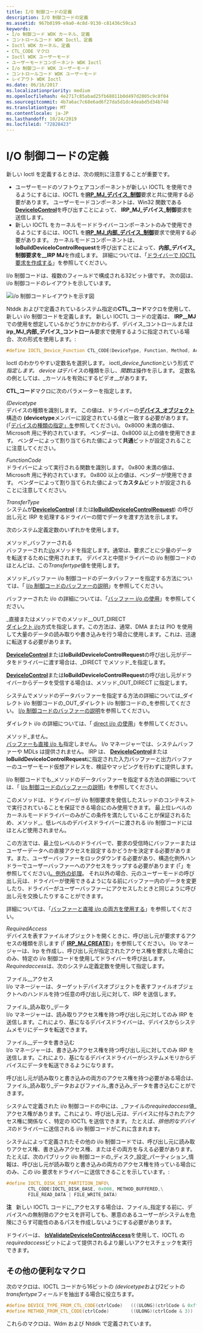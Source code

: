 ```yaml
---
title: I/O 制御コードの定義
description: I/O 制御コードの定義
ms.assetid: 967b0199-e9a0-4c8d-9130-c81436c59ca3
keywords:
- I/o 制御コード WDK カーネル、定義
- コントロールコード WDK Ioctl、定義
- Ioctl WDK カーネル、定義
- CTL_CODE マクロ
- Ioctl WDK ユーザーモード
- ユーザーモードコンポーネント WDK Ioctl
- I/o 制御コード WDK ユーザーモード
- コントロールコード WDK ユーザーモード
- レイアウト WDK Ioctl
ms.date: 06/16/2017
ms.localizationpriority: medium
ms.openlocfilehash: 4e2717c85abad25fb68011b0d497d2005c9c8f04
ms.sourcegitcommit: 4b7a6ac7c68e6ad6f27da5d1dc4deabd5d34b748
ms.translationtype: MT
ms.contentlocale: ja-JP
ms.lasthandoff: 10/24/2019
ms.locfileid: "72828423"
---
```

# <a name="defining-io-control-codes"></a>I/O 制御コードの定義





新しい Ioctl を定義するときは、次の規則に注意することが重要です。

-   ユーザーモードのソフトウェアコンポーネントが新しい IOCTL を使用できるようにするには、IOCTL を[**IRP\_MJ\_デバイス\_制御**](https://docs.microsoft.com/windows-hardware/drivers/kernel/irp-mj-device-control)要求と共に使用する必要があります。 ユーザーモードコンポーネントは、Win32 関数である[**DeviceIoControl**](https://docs.microsoft.com/windows/desktop/api/ioapiset/nf-ioapiset-deviceiocontrol)を呼び出すことによって、 **IRP\_MJ\_デバイス\_制御**要求を送信します。
-   新しい IOCTL をカーネルモードドライバーコンポーネントのみで使用できるようにするには、IOCTL を[**IRP\_MJ\_内部\_デバイス\_制御**](https://docs.microsoft.com/windows-hardware/drivers/kernel/irp-mj-internal-device-control)要求で使用する必要があります。 カーネルモードコンポーネントは、 **IoBuildDeviceIoControlRequest**を呼び出すことによって、**内部\_デバイス\_制御要求を\_\_IRP MJ**を作成します。 詳細については、「[ドライバーで IOCTL 要求を作成する](creating-ioctl-requests-in-drivers.md)」を参照してください。

I/o 制御コードは、複数のフィールドで構成される32ビット値です。 次の図は、i/o 制御コードのレイアウトを示しています。

![i/o 制御コードレイアウトを示す図](images/ioctl-1.png)

Ntddk およびで定義されているシステム指定の**CTL\_コード**マクロを使用して、新しい i/o 制御コードを定義します。 新しい IOCTL コードの定義は、 **IRP\_\_MJ**での使用を想定しているかどうかにかかわらず、デバイス\_コントロールまたは**irp\_MJ\_内部\_デバイス\_コントロール**要求で使用するように指定されている場合、次の形式を使用します。:

```cpp
#define IOCTL_Device_Function CTL_CODE(DeviceType, Function, Method, Access)
```

Ioctl のわかりやすい定数名を選択します。 ioctl\_*device*\_*function*という形式*で指定します。 device は*デバイスの種類を示し、*関数*は操作を示します。 定数名の例としては、\_カーソルを有効にするビデオ\_\_があります。

**CTL\_コード**マクロに次のパラメーターを指定します。

<a href="" id="devicetype"></a> *(Devicetype*  
デバイスの種類を識別します。 この値は、ドライバーの[**デバイス\_オブジェクト**](https://docs.microsoft.com/windows-hardware/drivers/ddi/wdm/ns-wdm-_device_object)構造の **(devicetype**メンバーに設定されている値と一致する必要があります。 (「[デバイスの種類の指定」を](specifying-device-types.md)参照してください)。 0x8000 未満の値は、Microsoft 用に予約されています。 ベンダーは、0x8000 以上の値を使用できます。 ベンダーによって割り当てられた値によって**共通**ビットが設定されることに注意してください。

<a href="" id="functioncode"></a>*FunctionCode*  
ドライバーによって実行される関数を識別します。 0x800 未満の値は、Microsoft 用に予約されています。 0x800 以上の値は、ベンダーが使用できます。 ベンダーによって割り当てられた値によって**カスタム**ビットが設定されることに注意してください。

<a href="" id="transfertype"></a>*TransferType*  
システムが[**DeviceIoControl**](https://docs.microsoft.com/windows/desktop/api/ioapiset/nf-ioapiset-deviceiocontrol) (または[**IoBuildDeviceIoControlRequest**](https://docs.microsoft.com/windows-hardware/drivers/ddi/wdm/nf-wdm-iobuilddeviceiocontrolrequest)) の呼び出し元と IRP を処理するドライバーの間でデータを渡す方法を示します。

次のシステム定義定数のいずれかを使用します。

<a href="" id="method-buffered"></a>メソッド\_バッファーされる  
バッファーされた[i/o](methods-for-accessing-data-buffers.md)メソッドを指定します。通常は、要求ごとに少量のデータを転送するために使用されます。 デバイスと中間ドライバーの i/o 制御コードのほとんどは、この*Transfertype*値を使用します。

メソッド\_バッファー i/o 制御コードのデータバッファーを指定する方法については、「 [I/o 制御コードのバッファーの説明](buffer-descriptions-for-i-o-control-codes.md)」を参照してください。

バッファーされた i/o の詳細については、「[バッファー i/o の使用](using-buffered-i-o.md)」を参照してください。

<a href="" id="method-in-direct-or-method-out-direct"></a>\_直接またはメソッドでのメソッド\_\_OUT\_DIRECT  
[ダイレクト i/o](methods-for-accessing-data-buffers.md)方式を指定します。この方法は、通常、DMA または PIO を使用して大量のデータの読み取りや書き込みを行う場合に使用します。これは、迅速に転送する必要があります。

[**DeviceIoControl**](https://docs.microsoft.com/windows/desktop/api/ioapiset/nf-ioapiset-deviceiocontrol)または**IoBuildDeviceIoControlRequest**の呼び出し元がデータをドライバーに渡す場合は、\_DIRECT でメソッド\_を指定します。

[**DeviceIoControl**](https://docs.microsoft.com/windows/desktop/api/ioapiset/nf-ioapiset-deviceiocontrol)または**IoBuildDeviceIoControlRequest**の呼び出し元がドライバーからデータを受信する場合は、メソッド\_OUT\_DIRECT に指定します。

システムでメソッドのデータバッファーを指定する方法の詳細については\_ダイレクト i/o 制御コードの\_OUT\_ダイレクト i/o 制御コードの\_を参照してください。 [I/o 制御コードのバッファーの説明](buffer-descriptions-for-i-o-control-codes.md)を参照してください。

ダイレクト i/o の詳細については、「 [direct i/o の使用](using-direct-i-o.md)」を参照してください。

<a href="" id="method-neither"></a>メソッド\_ません。  
[バッファーも直接 i/o も](using-neither-buffered-nor-direct-i-o.md)指定しません。 I/o マネージャーでは、システムバッファーや MDLs は提供されません。 IRP は、 [**DeviceIoControl**](https://docs.microsoft.com/windows/desktop/api/ioapiset/nf-ioapiset-deviceiocontrol)または**IoBuildDeviceIoControlRequest**に指定された入力バッファーと出力バッファーのユーザーモード仮想アドレスを、検証やマッピングを行わずに提供します。

I/o 制御コードでも\_メソッドのデータバッファーを指定する方法の詳細については、「 [I/o 制御コードのバッファーの説明](buffer-descriptions-for-i-o-control-codes.md)」を参照してください。

このメソッドは、ドライバーが i/o 制御要求を発信したスレッドのコンテキストで実行されていることを保証できる場合にのみ使用できます。 最上位レベルのカーネルモードドライバーのみがこの条件を満たしていることが保証されるため、メソッド\_、低レベルのデバイスドライバーに渡される i/o 制御コードにはほとんど使用されません。

この方法では、最上位レベルのドライバーで、要求の受信時にバッファーまたはユーザーデータへの直接アクセスを設定するかどうかを決定する必要があります。また、ユーザーバッファーをロックダウンする必要があり、構造化例外ハンドラーでユーザーバッファーへのアクセスをラップする必要があります (「」を参照してください[)。例外の処理](handling-exceptions.md)。 それ以外の場合、元のユーザーモードの呼び出し元は、ドライバーが使用できるようになる前にバッファー内のデータを変更したり、ドライバーがユーザーバッファーにアクセスしたときと同じように呼び出し元を交換したりすることができます。

詳細については、「[バッファーと直接 i/o の両方を使用する](using-neither-buffered-nor-direct-i-o.md)」を参照してください。

<a href="" id="requiredaccess"></a>*RequiredAccess*  
デバイスを表すファイルオブジェクトを開くときに、呼び出し元が要求するアクセスの種類を示します (「 [**IRP\_MJ\_CREATE**](https://docs.microsoft.com/windows-hardware/drivers/kernel/irp-mj-create))」を参照してください。 I/o マネージャーは、Irp を作成し、呼び出し元が指定されたアクセス権を要求した場合にのみ、特定の i/o 制御コードを使用してドライバーを呼び出します。 *Requiredaccess*は、次のシステム定義定数を使用して指定します。

<a href="" id="file-any-access"></a>ファイル\_\_アクセス  
I/o マネージャーは、ターゲットデバイスオブジェクトを表すファイルオブジェクトへのハンドルを持つ任意の呼び出し元に対して、IRP を送信します。

<a href="" id="file-read-data"></a>ファイル\_読み取り\_データ  
I/o マネージャーは、読み取りアクセス権を持つ呼び出し元に対してのみ IRP を送信します。これにより、基になるデバイスドライバーは、デバイスからシステムメモリにデータを転送できます。

<a href="" id="file-write-data"></a>ファイル\_\_データを書き込む  
I/o マネージャーは、書き込みアクセス権を持つ呼び出し元に対してのみ IRP を送信します。これにより、基になるデバイスドライバーがシステムメモリからデバイスにデータを転送できるようになります。

呼び出し元が読み取りと書き込みの両方のアクセス権を持つ必要がある場合は、ファイル\_読み取り\_データおよびファイル\_書き込み\_データを書き込むことができます。

システムで定義された i/o 制御コードの中には、\_ファイルの*requiredaccess*値\_アクセス権があります。これにより、呼び出し元は、デバイスに付与されたアクセス権に関係なく、特定の IOCTL を送信できます。 たとえば、*排他的なデバイス*のドライバーに送信される i/o 制御コードがこれに含まれます。

システムによって定義されたその他の i/o 制御コードでは、呼び出し元に読み取りアクセス権、書き込みアクセス権、またはその両方を与える必要があります。 たとえば、次のパブリック i/o 制御コードの\_ディスク\_設定\_パーティション\_情報は、呼び出し元が読み取りと書き込みの両方のアクセス権を持っている場合にのみ、この i/o 要求をドライバーに送信できることを示しています。:

```cpp
#define IOCTL_DISK_SET_PARTITION_INFO\
        CTL_CODE(IOCTL_DISK_BASE, 0x008, METHOD_BUFFERED,\
        FILE_READ_DATA | FILE_WRITE_DATA)
```

**注**   新しい IOCTL コードに\_アクセスする場合は、ファイル\_指定する前に、デバイスへの無制限のアクセスを許可しても、悪意のあるユーザーがシステムを危険にさらす可能性のあるパスを作成しないようにする必要があります。

 

ドライバーは、 [**IoValidateDeviceIoControlAccess**](https://docs.microsoft.com/windows-hardware/drivers/ddi/wdm/nf-wdm-iovalidatedeviceiocontrolaccess)を使用して、IOCTL の*requiredaccess*ビットによって提供されるより厳しいアクセスチェックを実行できます。

## <a name="other-useful-macros"></a>その他の便利なマクロ


次のマクロは、IOCTL コードから16ビットの *(devicetype*および2ビットの*transfertype*フィールドを抽出する場合に役立ちます。

```cpp
#define DEVICE_TYPE_FROM_CTL_CODE(ctrlCode)   (((ULONG)(ctrlCode & 0xffff0000)) >> 16)
#define METHOD_FROM_CTL_CODE(ctrlCode)        ((ULONG)(ctrlCode & 3))
```

これらのマクロは、Wdm および Ntddk で定義されています。

 

 




